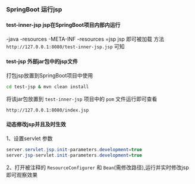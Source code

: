 ### SpringBoot 运行jsp

#### test-inner-jsp  jsp在SpringBoot项目内部内运行

-java
-resources
    -META-INF
        -resources
            =jsp
jsp 即可被加载 方法 `http://127.0.0.1:8080/test-inner-jsp.jsp` 可知

#### test-jsp 外部jar包中的jsp文件
打包jsp放置到SpringBoot项目中使用

```bash
cd test-jsp & mvn clean install
```

将该jar包放置到 `test-inner-jsp` 项目中的 `pom` 文件运行即可查看

`http://127.0.0.1:8080/index.jsp`

#### 动态修改jsp并且及时生效

1、设置servlet 参数

```java
server.servlet.jsp.init-parameters.development=true
server.jsp-servlet.init-parameters.development=true
```

2、打开被注释的 `ResourceConfigurer` 和 `Bean`(需修改路径),运行并实时修改jsp即可观察效果